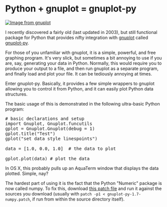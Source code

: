 Python + gnuplot = gnuplot-py
=============================
<a href='http://www.caswenson.com/wp-content/uploads/2008/02/gnuplot-py.png' title='Image from gnuplot'><img class="alignright" src='http://www.caswenson.com/wp-content/uploads/2008/02/gnuplot-py.thumbnail.png' alt='Image from gnuplot' /></a>

I recently discovered a fairly old (last updated in 2003), but still functional package for Python that provides nifty integration with <a href="http://www.gnuplot.info">gnuplot</a> called <a href="http://gnuplot-py.sourceforge.net/">gnuplot-py</a>.

For those of you unfamiliar with gnuplot, it is a simple, powerful, and free graphing program.  It's very slick, but sometimes a bit annoying to use if you are, say, generating your data in Python.  Normally, this would require you to produce your output to a file, and then run gnuplot as a separate program, and finally load and plot your file.  It can be tediously annoying at times.

Enter gnuplot-py.  Basically, it provides a few simple wrappers to gnuplot allowing you to control it from Python, and it can easily plot Python data structures.

The basic usage of this is demonstrated in the following ultra-basic Python program:

<pre lang="python"># basic declarations and setup
import Gnuplot, Gnuplot.funcutils
gplot = Gnuplot.Gnuplot(debug = 1)
gplot.title("Test")
gplot("set data style linespoints")

data = [1.0, 0.0, 1.0]  # the data to plot

gplot.plot(data) # plot the data</pre>

In OS X, this probably pulls up an AquaTerm window that displays the data plotted.  Simple, nay?

The hardest part of using it is the fact that the Python "Numeric" package is now called numpy.  To fix this, download <a href="http://mirrors.usc.edu/pub/linux/distributions/gentoo/dev-python/gnuplot-py/files/gnuplot-py-1.7-numpy.patch">this patch file</a> and run it against the sources you download (usually with <code>patch -p1 < gnuplot-py-1.7-numpy.patch</code>, if run from within the source directory itself).